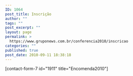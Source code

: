 ```yaml
---
ID: 1064
post_title: Inscrição
author: ""
tags: ""
post_excerpt: ""
layout: page
permalink: >
  https://www.gruponews.com.br/conferencia2010/inscricao
categories: ""
published: true
post_date: 2010-09-11 18:38:18
---
```

[contact-form-7 id="1911" title="Encomenda2010"]